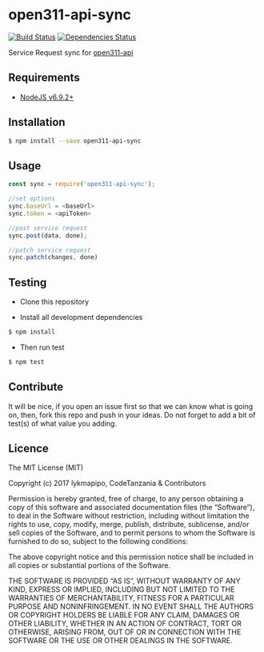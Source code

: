 open311-api-sync
===================

[![Build Status](https://travis-ci.org/CodeTanzania/open311-api-sync.svg?branch=master)](https://travis-ci.org/CodeTanzania/open311-api-sync)
[![Dependencies Status](https://david-dm.org/CodeTanzania/open311-api-sync/status.svg?style=flat-square)](https://david-dm.org/CodeTanzania/open311-api-sync)

Service Request sync for [open311-api](https://github.com/CodeTanzania/open311-api)


## Requirements
- [NodeJS v6.9.2+](https://nodejs.org)


## Installation
```sh
$ npm install --save open311-api-sync
```


## Usage
```js
const sync = require('open311-api-sync');

//set options
sync.baseUrl = <baseUrl>
sync.token = <apiToken>

//post service request
sync.post(data, done);

//patch service request
sync.patch(changes, done)

```


## Testing
* Clone this repository

* Install all development dependencies
```sh
$ npm install
```

* Then run test
```sh
$ npm test
```

## Contribute
It will be nice, if you open an issue first so that we can know what is going on, then, fork this repo and push in your ideas. Do not forget to add a bit of test(s) of what value you adding.

## Licence
The MIT License (MIT)

Copyright (c) 2017 lykmapipo, CodeTanzania & Contributors

Permission is hereby granted, free of charge, to any person obtaining a copy of this software and associated documentation files (the “Software”), to deal in the Software without restriction, including without limitation the rights to use, copy, modify, merge, publish, distribute, sublicense, and/or sell copies of the Software, and to permit persons to whom the Software is furnished to do so, subject to the following conditions:

The above copyright notice and this permission notice shall be included in all copies or substantial portions of the Software.

THE SOFTWARE IS PROVIDED “AS IS”, WITHOUT WARRANTY OF ANY KIND, EXPRESS OR IMPLIED, INCLUDING BUT NOT LIMITED TO THE WARRANTIES OF MERCHANTABILITY, FITNESS FOR A PARTICULAR PURPOSE AND NONINFRINGEMENT. IN NO EVENT SHALL THE AUTHORS OR COPYRIGHT HOLDERS BE LIABLE FOR ANY CLAIM, DAMAGES OR OTHER LIABILITY, WHETHER IN AN ACTION OF CONTRACT, TORT OR OTHERWISE, ARISING FROM, OUT OF OR IN CONNECTION WITH THE SOFTWARE OR THE USE OR OTHER DEALINGS IN THE SOFTWARE. 